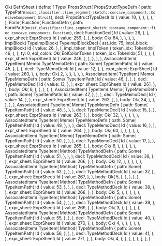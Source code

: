 Ok(
    DefnSheet {
        defns: [
            Type(
                PropsStruct(
                    PropsStructTypeDefn {
                        path: TypePath(`mnist_classifier::line_segment_sketch::concave_component::ConcaveComponent`, `Struct`),
                        decl: PropsStructTypeDecl(
                            Id {
                                value: 10,
                            },
                        ),
                    },
                ),
            ),
            Form(
                Function(
                    FunctionDefn {
                        path: FormPath(`mnist_classifier::line_segment_sketch::concave_component::find_concave_components`, `Function`),
                        decl: FunctionDecl(
                            Id {
                                value: 26,
                            },
                        ),
                        expr_sheet: ExprSheet(
                            Id {
                                value: 259,
                            },
                        ),
                        body: Ok(
                            64,
                        ),
                    },
                ),
            ),
            ImplBlock(
                TypeImplBlock(
                    TypeImplBlockDecl {
                        ast_idx: 75,
                        impl_block: ImplBlock(
                            Id {
                                value: 26,
                            },
                        ),
                        impl_token: ImplToken {
                            token_idx: TokenIdx(
                                49,
                            ),
                        },
                        ty: 0,
                        eol_colon: Ok(
                            EolColonToken {
                                token_idx: TokenIdx(
                                    51,
                                ),
                            },
                        ),
                        expr_sheet: ExprSheet(
                            Id {
                                value: 246,
                            },
                        ),
                    },
                ),
            ),
            AssociatedItem(
                TypeItem(
                    Memo(
                        TypeMemoDefn {
                            path: Some(
                                TypeItemPath(
                                    Id {
                                        value: 45,
                                    },
                                ),
                            ),
                            decl: TypeMemoDecl(
                                Id {
                                    value: 12,
                                },
                            ),
                            expr_sheet: ExprSheet(
                                Id {
                                    value: 260,
                                },
                            ),
                            body: Ok(
                                2,
                            ),
                        },
                    ),
                ),
            ),
            AssociatedItem(
                TypeItem(
                    Memo(
                        TypeMemoDefn {
                            path: Some(
                                TypeItemPath(
                                    Id {
                                        value: 46,
                                    },
                                ),
                            ),
                            decl: TypeMemoDecl(
                                Id {
                                    value: 13,
                                },
                            ),
                            expr_sheet: ExprSheet(
                                Id {
                                    value: 261,
                                },
                            ),
                            body: Ok(
                                6,
                            ),
                        },
                    ),
                ),
            ),
            AssociatedItem(
                TypeItem(
                    Memo(
                        TypeMemoDefn {
                            path: Some(
                                TypeItemPath(
                                    Id {
                                        value: 47,
                                    },
                                ),
                            ),
                            decl: TypeMemoDecl(
                                Id {
                                    value: 14,
                                },
                            ),
                            expr_sheet: ExprSheet(
                                Id {
                                    value: 262,
                                },
                            ),
                            body: Ok(
                                34,
                            ),
                        },
                    ),
                ),
            ),
            AssociatedItem(
                TypeItem(
                    Memo(
                        TypeMemoDefn {
                            path: Some(
                                TypeItemPath(
                                    Id {
                                        value: 48,
                                    },
                                ),
                            ),
                            decl: TypeMemoDecl(
                                Id {
                                    value: 15,
                                },
                            ),
                            expr_sheet: ExprSheet(
                                Id {
                                    value: 263,
                                },
                            ),
                            body: Ok(
                                32,
                            ),
                        },
                    ),
                ),
            ),
            AssociatedItem(
                TypeItem(
                    Memo(
                        TypeMemoDefn {
                            path: Some(
                                TypeItemPath(
                                    Id {
                                        value: 49,
                                    },
                                ),
                            ),
                            decl: TypeMemoDecl(
                                Id {
                                    value: 16,
                                },
                            ),
                            expr_sheet: ExprSheet(
                                Id {
                                    value: 264,
                                },
                            ),
                            body: Ok(
                                60,
                            ),
                        },
                    ),
                ),
            ),
            AssociatedItem(
                TypeItem(
                    Memo(
                        TypeMemoDefn {
                            path: Some(
                                TypeItemPath(
                                    Id {
                                        value: 50,
                                    },
                                ),
                            ),
                            decl: TypeMemoDecl(
                                Id {
                                    value: 17,
                                },
                            ),
                            expr_sheet: ExprSheet(
                                Id {
                                    value: 265,
                                },
                            ),
                            body: Ok(
                                6,
                            ),
                        },
                    ),
                ),
            ),
            AssociatedItem(
                TypeItem(
                    Method(
                        TypeMethodDefn {
                            path: Some(
                                TypeItemPath(
                                    Id {
                                        value: 51,
                                    },
                                ),
                            ),
                            decl: TypeMethodDecl(
                                Id {
                                    value: 36,
                                },
                            ),
                            expr_sheet: ExprSheet(
                                Id {
                                    value: 266,
                                },
                            ),
                            body: Ok(
                                12,
                            ),
                        },
                    ),
                ),
            ),
            AssociatedItem(
                TypeItem(
                    Method(
                        TypeMethodDefn {
                            path: Some(
                                TypeItemPath(
                                    Id {
                                        value: 52,
                                    },
                                ),
                            ),
                            decl: TypeMethodDecl(
                                Id {
                                    value: 37,
                                },
                            ),
                            expr_sheet: ExprSheet(
                                Id {
                                    value: 267,
                                },
                            ),
                            body: Ok(
                                5,
                            ),
                        },
                    ),
                ),
            ),
            AssociatedItem(
                TypeItem(
                    Method(
                        TypeMethodDefn {
                            path: Some(
                                TypeItemPath(
                                    Id {
                                        value: 53,
                                    },
                                ),
                            ),
                            decl: TypeMethodDecl(
                                Id {
                                    value: 38,
                                },
                            ),
                            expr_sheet: ExprSheet(
                                Id {
                                    value: 268,
                                },
                            ),
                            body: Ok(
                                5,
                            ),
                        },
                    ),
                ),
            ),
            AssociatedItem(
                TypeItem(
                    Method(
                        TypeMethodDefn {
                            path: Some(
                                TypeItemPath(
                                    Id {
                                        value: 54,
                                    },
                                ),
                            ),
                            decl: TypeMethodDecl(
                                Id {
                                    value: 39,
                                },
                            ),
                            expr_sheet: ExprSheet(
                                Id {
                                    value: 269,
                                },
                            ),
                            body: Ok(
                                3,
                            ),
                        },
                    ),
                ),
            ),
            AssociatedItem(
                TypeItem(
                    Method(
                        TypeMethodDefn {
                            path: Some(
                                TypeItemPath(
                                    Id {
                                        value: 55,
                                    },
                                ),
                            ),
                            decl: TypeMethodDecl(
                                Id {
                                    value: 40,
                                },
                            ),
                            expr_sheet: ExprSheet(
                                Id {
                                    value: 270,
                                },
                            ),
                            body: Ok(
                                4,
                            ),
                        },
                    ),
                ),
            ),
            AssociatedItem(
                TypeItem(
                    Method(
                        TypeMethodDefn {
                            path: Some(
                                TypeItemPath(
                                    Id {
                                        value: 56,
                                    },
                                ),
                            ),
                            decl: TypeMethodDecl(
                                Id {
                                    value: 41,
                                },
                            ),
                            expr_sheet: ExprSheet(
                                Id {
                                    value: 271,
                                },
                            ),
                            body: Ok(
                                4,
                            ),
                        },
                    ),
                ),
            ),
        ],
    },
)